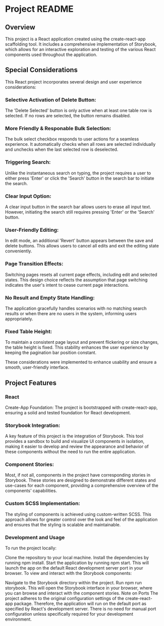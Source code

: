 # Project README

## Overview
This project is a React application created using the create-react-app scaffolding tool. It includes a comprehensive implementation of Storybook, which allows for an interactive exploration and testing of the various React components used throughout the application.

## Special Considerations
This React project incorporates several design and user experience considerations:

### Selective Activation of Delete Button: 
The 'Delete Selected' button is only active when at least one table row is selected. If no rows are selected, the button remains disabled.

### More Friendly & Responable Bulk Selection: 
The bulk select checkbox responds to user actions for a seamless experience. It automatically checks when all rows are selected individually and unchecks when the last selected row is deselected.

### Triggering Search: 
Unlike the instantaneous search on typing, the project requires a user to either press 'Enter' or click the 'Search' button in the search bar to initiate the search.

### Clear Input Option: 
A clear input button in the search bar allows users to erase all input text. However, initiating the search still requires pressing 'Enter' or the 'Search' button.

### User-Friendly Editing: 
In edit mode, an additional 'Revert' button appears between the save and delete buttons. This allows users to cancel all edits and exit the editing state conveniently.

### Page Transition Effects: 
Switching pages resets all current page effects, including edit and selected states. This design choice reflects the assumption that page switching indicates the user's intent to cease current page interactions.

### No Result and Empty State Handling: 
The application gracefully handles scenarios with no matching search results or when there are no users in the system, informing users appropriately.

### Fixed Table Height: 
To maintain a consistent page layout and prevent flickering or size changes, the table height is fixed. This stability enhances the user experience by keeping the pagination bar position constant.

These considerations were implemented to enhance usability and ensure a smooth, user-friendly interface.

## Project Features

### React 
Create-App Foundation: The project is bootstrapped with create-react-app, ensuring a solid and tested foundation for React development.

### Storybook Integration: 
A key feature of this project is the integration of Storybook. This tool provides a sandbox to build and visualize UI components in isolation, making it easier to develop and review the appearance and behavior of these components without the need to run the entire application.

### Component Stories: 
Most, if not all, components in the project have corresponding stories in Storybook. These stories are designed to demonstrate different states and use-cases for each component, providing a comprehensive overview of the components' capabilities.

### Custom SCSS Implementation: 
The styling of components is achieved using custom-written SCSS. This approach allows for greater control over the look and feel of the application and ensures that the styling is scalable and maintainable.

### Development and Usage
To run the project locally:

Clone the repository to your local machine.
Install the dependencies by running npm install.
Start the application by running npm start. This will launch the app on the default React development server port in your browser.
To view and interact with the Storybook components:

Navigate to the Storybook directory within the project.
Run npm run storybook. This will open the Storybook interface in your browser, where you can browse and interact with the component stories.
Note on Ports
The project adheres to the original configuration settings of the create-react-app package. Therefore, the application will run on the default port as specified by React's development server. There is no need for manual port configuration unless specifically required for your development environment.

